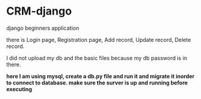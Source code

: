 # CRM-django
django beginners application

there is Login page, Registration page, Add record, Update record, Delete record.

I did not upload my db and the basic files because my db password is in there.


**here I am using mysql, create a db.py file and run it and migrate it inorder to connect to database.
make sure the surver is up and running before executing**
